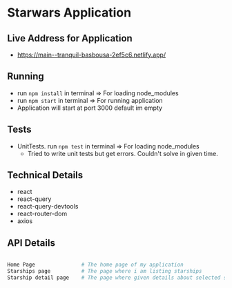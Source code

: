 # Starwars Application

## Live Address for Application
- https://main--tranquil-basbousa-2ef5c6.netlify.app/

## Running 
- run `npm install` in terminal     => For loading node_modules
- run `npm start` in terminal       => For running application
- Application will start at port 3000 default im empty

## Tests
- UnitTests. run `npm test` in terminal     => For loading node_modules
    - Tried to write unit tests but get errors. Couldn't solve in given time.

## Technical Details
- react
- react-query
- react-query-devtools
- react-router-dom
- axios

## API Details

```sh 

Home Page               # The home page of my application
Starships page          # The page where i am listing starships
Starship detail page    # The page where given details about selected starship

```
